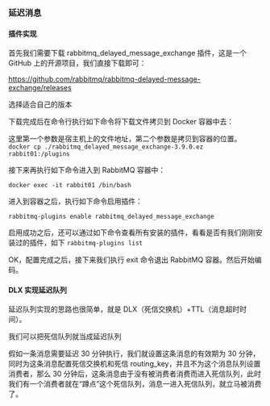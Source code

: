 ### 延迟消息

#### 插件实现
首先我们需要下载 rabbitmq_delayed_message_exchange 插件，这是一个 GitHub 上的开源项目，我们直接下载即可：

https://github.com/rabbitmq/rabbitmq-delayed-message-exchange/releases

选择适合自己的版本

下载完成后在命令行执行如下命令将下载文件拷贝到 Docker 容器中去：

这里第一个参数是宿主机上的文件地址，第二个参数是拷贝到容器的位置。
```docker cp ./rabbitmq_delayed_message_exchange-3.9.0.ez rabbit01:/plugins```

接下来再执行如下命令进入到 RabbitMQ 容器中：

```docker exec -it rabbit01 /bin/bash```

进入到容器之后，执行如下命令启用插件：

```rabbitmq-plugins enable rabbitmq_delayed_message_exchange```

启用成功之后，还可以通过如下命令查看所有安装的插件，看看是否有我们刚刚安装过的插件，如下
```rabbitmq-plugins list```

OK，配置完成之后，接下来我们执行 exit 命令退出 RabbitMQ 容器。然后开始编码。

#### DLX 实现延迟队列

延迟队列实现的思路也很简单，就是 DLX（死信交换机）+TTL（消息超时时间）。

我们可以把死信队列就当成延迟队列

假如一条消息需要延迟 30 分钟执行，我们就设置这条消息的有效期为 30 分钟，同时为这条消息配置死信交换机和死信 routing_key，并且不为这个消息队列设置消费者，那么 30 分钟后，这条消息由于没有被消费者消费而进入死信队列，此时我们有一个消费者就在“蹲点”这个死信队列，消息一进入死信队列，就立马被消费了。

